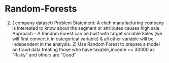 # Random-Forests
2) ( company dataset) Problem Statement: A cloth manufacturing company is interested to know about the segment or attributes causes high sale.  Approach - A Random Forest can be built with target variable Sales (we will first convert it in categorical variable) &amp; all other variable will be independent in the analysis. 2)  Use Random Forest to prepare a model on fraud data  treating those who have taxable_income &lt;= 30000 as "Risky" and others are "Good"
